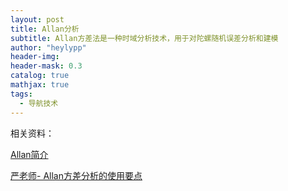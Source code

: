 ```yaml
---
layout: post
title: Allan分析
subtitle: Allan方差法是一种时域分析技术，用于对陀螺随机误差分析和建模
author: "heylypp"
header-img: 
header-mask: 0.3
catalog: true
mathjax: true
tags:
  - 导航技术
---
```




相关资料：

[Allan简介](https://blog.csdn.net/lei1105034103/article/details/89159459)

[严老师- Allan方差分析的使用要点 ]( http://blog.sina.com.cn/s/blog_40edfdc90102y1ar.html )